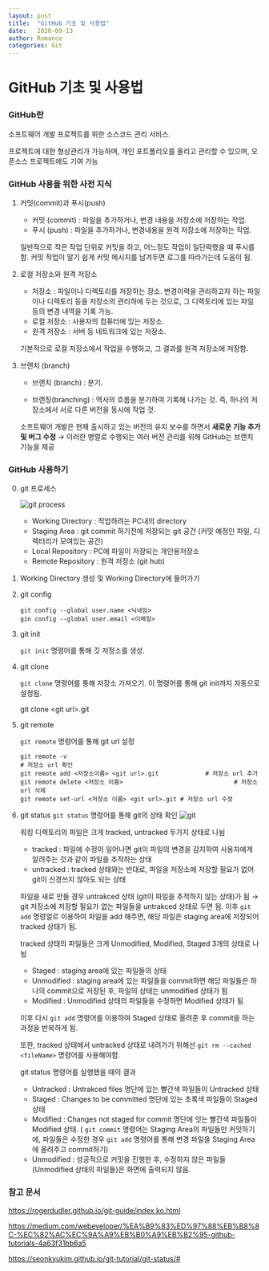 ```yaml
---
layout: post
title:  "GitHub 기초 및 사용법"
date:   2020-09-13
author: Romance
categories: Git
---
```

# GitHub 기초 및 사용법

### GitHub란

소프트웨어 개발 프로젝트를 위한 소스코드 관리 서비스.

프로젝트에 대한 형상관리가 가능하며, 개인 포트폴리오를 올리고 관리할 수 있으며, 오픈소스 프로젝트에도 기여 가능



### GitHub 사용을 위한 사전 지식

1. 커밋(commit)과 푸시(push)

   - 커밋 (commit) : 파일을 추가하거나, 변경 내용을 저장소에 저장하는 작업.
   - 푸시 (push) : 파일을 추가하거나, 변경내용을 원격 저장소에 저장하는 작업.

   일반적으로 작은 작업 단위로 커밋을 하고, 어느정도 작업이 일단락했을 때 푸시를 함.
   커밋 작업이 알기 쉽게 커밋 메시지를 남겨두면 로그를 따라가는데 도음이 됨.

2. 로컬 저장소와 원격 저장소

   - 저장소 : 파일이나 디렉토리를 저장하는 장소. 변경이력을 관리하고자 하는 파일이나 디렉토리 등을 저장소의 관리하에 두는 것으로, 그 디렉토리에 있는 파일 등의 변경 내역을 기록 가능.
   - 로컬 저장소 : 사용자의 컴퓨터에 있는 저장소.
   - 원격 저장소 : 서버 등 네트워크에 있는 저장소.

   기본적으로 로컬 저장소에서 작업을 수행하고, 그 결과를 원격 저장소에 저장함.

3. 브랜치 (branch)

   - 브랜치 (branch) : 분기.

   - 브랜칭(branching) :  역사의 흐름을 분기하여 기록해 나가는 것. 즉, 하나의 저장소에서 서로 다른 버전을 동시에 작업 것.

   소프트웨어 개발은 현재 출시하고 있는 버전의 유지 보수를 하면서 **새로운 기능 추가 및 버그 수정** → 이러한 병렬로 수행되는 여러 버전 관리를 위해 GitHub는 브랜치 기능을 제공



### GitHub 사용하기

0. git 프로세스

   ![git process](https://miro.medium.com/max/1400/1*X9TKjhjwestOvFD0RsjoNQ.png)

   - Working Directory : 작업하려는 PC내의 directory
   - Staging Area : git commit 하기전에 저장되는 git 공간 (커밋 예정인 파일, 디렉터리가 모여있는 공간)
   - Local Repository : PC에 파일이 저장되는 개인용저장소
   - Remote Repository : 원격 저장소 (git hub)

1. Working Directory 생성 및 Working Directory에 들어가기

2. git config

   ```
   git config --global user.name <닉네임>
   gin config --global user.email <이메일>
   ```

3. git init

   `git init` 명령어를 통해 깃 저정소를 생성.

4. git clone

   `git clone` 명령어를 통해 저장소 가져오기. 이 명령어를 통해 git init까지 자동으로 설정됨.

   git clone \<git url\>.git

5. git remote 

   `git remote` 명령어를 통해 git url 설정

   ```
   git remote -v 															# 저장소 url 확인
   git remote add <저장소이름> <git url>.git 			# 저장소 url 추가
   git remote delete <저장소 이름> 								# 저장소 url 삭제
   git remote set-url <저장소 이름> <git url>.git # 저장소 url 수정
   ```

6. git status
   `git status` 명령어를 통해 git의 상태 확인
   ![git](https://seonkyukim.github.io/assets/images/2019-02-24-git-status/04.png)

   워킹 디렉토리의 파일은 크게 tracked, untracked 두가지 상태로 나뉨

   - tracked : 파일에 수정이 일어나면 git이 파일의 변경을 감지하여 사용자에게 알려주는 것과 같이 파일을 추적하는 상태
   - untracked : tracked 상태와는 반대로, 파일을 저장소에 저장할 필요가 없어 git이 신경쓰지 않아도 되는 상태

   파일을 새로 만들 경우 untrakced 상태 (git이 파일을 추적하지 않는 상태)가 됨 → git 저장소에 저장할 필요가 없는 파일들을 untrakced 상태로 두면 됨. 이후 `git add` 명령얼르 이용하여 파일을 add 해주면, 해당 파일은 staging area에 저장되어 tracked 상태가 됨.

   

   tracked 상태의 파일들은 크게 Unmodified, Modified, Staged 3개의 상태로 나뉨

   - Staged : staging area에 있는 파일들의 상태
   - Unmodified : staging area에 있는 파일들을 commit하면 해당 파일들은 하나의 commit으로 저장된 후, 파일의 상태는 unmodified 상태가 됨
   - Modified : Unmodified 상태의 파일들을 수정하면 Modified 상태가 됨

   이후 다시 `git add` 명령어를 이용하여 Staged 상태로 올려준 후 commit을 하는 과정을 반복하게 됨. 

   또한, tracked 상태에서 untracked 상태로 내려가기 위해선 `git rm --cached <fileName>` 명령어를 사용해야함.

   

   git status 명령어를 실행했을 때의 결과

   - Untracked : Untrakced files 명단에 있는 빨간색 파일들이 Untracked 상태 
   - Staged : Changes to be committed 명단에 있는 초록색 파일들이 Staged 상태
   - Modified : Changes not staged for commit 명단에 잇는 빨간색 파일들이 Modified 상태. ( `git commit` 명령어는 Staging Area의 파일들만 커밋하기에, 파일들은 수정한 경우 `git add` 명령어를 통해 변경 파일을 Staging Area에 올려주고 commit하기)
   - Unmodified : 성공적으로 커밋을 진행한 후, 수정하지 않은 파일들(Unmodified 상태의 파일들)은 화면에 출력되지 않음. 



### 참고 문서

https://rogerdudler.github.io/git-guide/index.ko.html

https://medium.com/webeveloper/%EA%B9%83%ED%97%88%EB%B8%8C-%EC%82%AC%EC%9A%A9%EB%B0%A9%EB%B2%95-github-tutorials-4a63f31bb6a5

https://seonkyukim.github.io/git-tutorial/git-status/#


